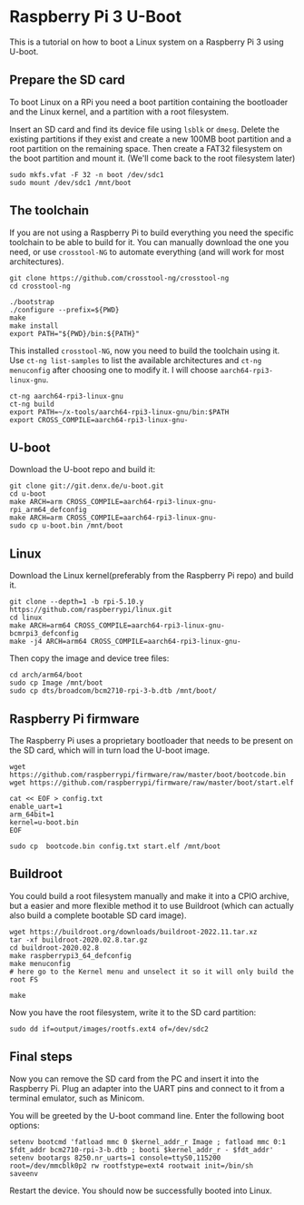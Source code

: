 # Raspberry Pi 3 U-Boot

This is a tutorial on how to boot a Linux system on a Raspberry Pi 3 using U-boot.

## Prepare the SD card

To boot Linux on a RPi you need a boot partition containing the bootloader and the Linux kernel, and a partition
with a root filesystem.

Insert an SD card and find its device file using `lsblk` or `dmesg`. Delete the existing partitions if they exist
and create a new 100MB boot partition and a root partition on the remaining space. Then create a FAT32 filesystem
on the boot partition and mount it. (We'll come back to the root filesystem later)

```
sudo mkfs.vfat -F 32 -n boot /dev/sdc1
sudo mount /dev/sdc1 /mnt/boot
```

## The toolchain

If you are not using a Raspberry Pi to build everything you need the specific toolchain to be able to build
for it. You can manually download the one you need, or use `crosstool-NG` to automate everything (and will work
for most architectures).

```
git clone https://github.com/crosstool-ng/crosstool-ng
cd crosstool-ng

./bootstrap
./configure --prefix=${PWD}
make
make install
export PATH="${PWD}/bin:${PATH}"
```

This installed `crosstool-NG`, now you need to build the toolchain using it. Use `ct-ng list-samples` to list the available architectures
and `ct-ng menuconfig` after choosing one to modify it. I will choose `aarch64-rpi3-linux-gnu`.

```
ct-ng aarch64-rpi3-linux-gnu
ct-ng build
export PATH=~/x-tools/aarch64-rpi3-linux-gnu/bin:$PATH
export CROSS_COMPILE=aarch64-rpi3-linux-gnu-
```

## U-boot

Download the U-boot repo and build it:

```
git clone git://git.denx.de/u-boot.git
cd u-boot
make ARCH=arm CROSS_COMPILE=aarch64-rpi3-linux-gnu- rpi_arm64_defconfig
make ARCH=arm CROSS_COMPILE=aarch64-rpi3-linux-gnu-
sudo cp u-boot.bin /mnt/boot
```

## Linux

Download the Linux kernel(preferably from the Raspberry Pi repo) and build it.

```
git clone --depth=1 -b rpi-5.10.y https://github.com/raspberrypi/linux.git
cd linux
make ARCH=arm64 CROSS_COMPILE=aarch64-rpi3-linux-gnu- bcmrpi3_defconfig
make -j4 ARCH=arm64 CROSS_COMPILE=aarch64-rpi3-linux-gnu-
```

Then copy the image and device tree files:

```
cd arch/arm64/boot
sudo cp Image /mnt/boot
sudo cp dts/broadcom/bcm2710-rpi-3-b.dtb /mnt/boot/
```

## Raspberry Pi firmware

The Raspberry Pi uses a proprietary bootloader that needs to be present on the SD card, which will in turn load the U-boot image.

```
wget https://github.com/raspberrypi/firmware/raw/master/boot/bootcode.bin
wget https://github.com/raspberrypi/firmware/raw/master/boot/start.elf

cat << EOF > config.txt
enable_uart=1
arm_64bit=1
kernel=u-boot.bin
EOF

sudo cp  bootcode.bin config.txt start.elf /mnt/boot
```

## Buildroot

You could build a root filesystem manually and make it into a CPIO archive, but a easier and more flexible method it to
use Buildroot (which can actually also build a complete bootable SD card image).

```
wget https://buildroot.org/downloads/buildroot-2022.11.tar.xz
tar -xf buildroot-2020.02.8.tar.gz
cd buildroot-2020.02.8
make raspberrypi3_64_defconfig
make menuconfig
# here go to the Kernel menu and unselect it so it will only build the root FS

make
```

Now you have the root filesystem, write it to the SD card partition:

```
sudo dd if=output/images/rootfs.ext4 of=/dev/sdc2
```

## Final steps

Now you can remove the SD card from the PC and insert it into the Raspberry Pi. Plug an adapter into the UART pins
and connect to it from a terminal emulator, such as Minicom.

You will be greeted by the U-boot command line. Enter the following boot options:

```
setenv bootcmd 'fatload mmc 0 $kernel_addr_r Image ; fatload mmc 0:1 $fdt_addr bcm2710-rpi-3-b.dtb ; booti $kernel_addr_r - $fdt_addr'
setenv bootargs 8250.nr_uarts=1 console=ttyS0,115200 root=/dev/mmcblk0p2 rw rootfstype=ext4 rootwait init=/bin/sh
saveenv
```

Restart the device. You should now be successfully booted into Linux.
